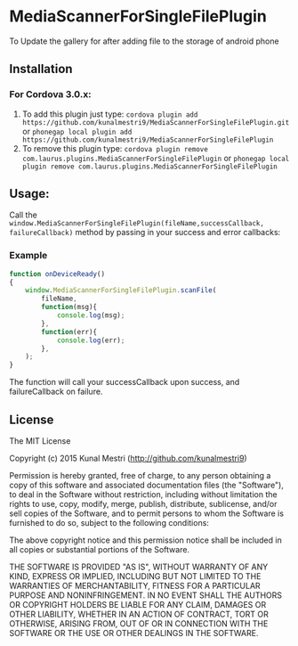 MediaScannerForSingleFilePlugin
============
To Update the gallery for after adding file to the storage of android phone

Installation
------------

### For Cordova 3.0.x:

1. To add this plugin just type: `cordova plugin add https://github.com/kunalmestri9/MediaScannerForSingleFilePlugin.git` or `phonegap local plugin add https://github.com/kunalmestri9/MediaScannerForSingleFilePlugin`
2. To remove this plugin type: `cordova plugin remove com.laurus.plugins.MediaScannerForSingleFilePlugin` or `phonegap local plugin remove com.laurus.plugins.MediaScannerForSingleFilePlugin`


Usage:
------

Call the `window.MediaScannerForSingleFilePlugin(fileName,successCallback, failureCallback)` method by passing in your success and error callbacks:

### Example
```javascript
function onDeviceReady()
{
	window.MediaScannerForSingleFilePlugin.scanFile(
		fileName,
        function(msg){
            console.log(msg);
        },
        function(err){
            console.log(err);
        },
    );
}
```

The function will call your successCallback upon success, and failureCallback on failure.

## License

The MIT License

Copyright (c) 2015 Kunal Mestri (http://github.com/kunalmestri9)

Permission is hereby granted, free of charge, to any person obtaining a copy of this software and associated documentation files (the "Software"), to deal in the Software without restriction, including without limitation the rights to use, copy, modify, merge, publish, distribute, sublicense, and/or sell copies of the Software, and to permit persons to whom the Software is furnished to do so, subject to the following conditions:

The above copyright notice and this permission notice shall be included in all copies or substantial portions of the Software.

THE SOFTWARE IS PROVIDED "AS IS", WITHOUT WARRANTY OF ANY KIND, EXPRESS OR IMPLIED, INCLUDING BUT NOT LIMITED TO THE WARRANTIES OF MERCHANTABILITY, FITNESS FOR A PARTICULAR PURPOSE AND NONINFRINGEMENT. IN NO EVENT SHALL THE AUTHORS OR COPYRIGHT HOLDERS BE LIABLE FOR ANY CLAIM, DAMAGES OR OTHER LIABILITY, WHETHER IN AN ACTION OF CONTRACT, TORT OR OTHERWISE, ARISING FROM, OUT OF OR IN CONNECTION WITH THE SOFTWARE OR THE USE OR OTHER DEALINGS IN THE SOFTWARE.


